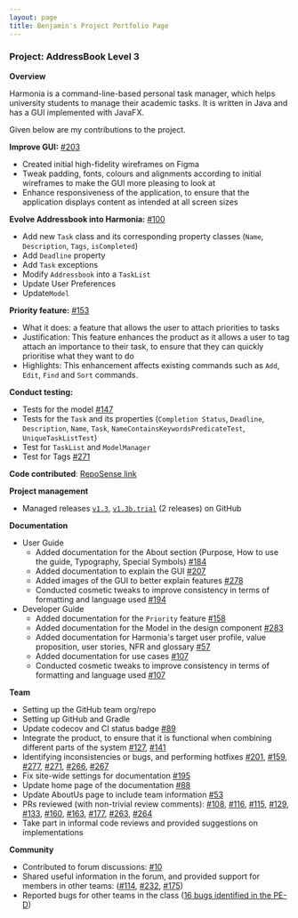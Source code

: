 ```yaml
---
layout: page
title: Benjamin's Project Portfolio Page
---
```


### Project: AddressBook Level 3

**Overview**

Harmonia is a command-line-based personal task manager, which helps university students to manage their academic tasks. It is written in Java and has a GUI implemented with JavaFX.

Given below are my contributions to the project.

**Improve GUI:** [#203](https://github.com/AY2122S2-CS2103T-T09-1/tp/pull/203)
- Created initial high-fidelity wireframes on Figma
- Tweak padding, fonts, colours and alignments according to initial wireframes to make the GUI more pleasing to look at
- Enhance responsiveness of the application, to ensure that the application displays content as intended at all screen sizes

**Evolve Addressbook into Harmonia:** [#100](https://github.com/AY2122S2-CS2103T-T09-1/tp/pull/100)
- Add new `Task` class and its corresponding property classes (`Name`, `Description`, `Tags`, `isCompleted`)
- Add `Deadline` property
- Add `Task` exceptions
- Modify `Addressbook` into a `TaskList`
- Update User Preferences
- Update`Model`

**Priority feature:** [#153](https://github.com/AY2122S2-CS2103T-T09-1/tp/pull/153)
- What it does: a feature that allows the user to attach priorities to tasks
- Justification: This feature enhances the product as it allows a user to tag attach an importance to their task, to ensure that they can quickly prioritise what they want to do
- Highlights: This enhancement affects existing commands such as `Add`, `Edit`, `Find` and `Sort` commands.

**Conduct testing:**
- Tests for the model [#147](https://github.com/AY2122S2-CS2103T-T09-1/tp/pull/147)
- Tests for the `Task` and its properties (`Completion Status`, `Deadline`, `Description`, `Name`, `Task`, `NameContainsKeywordsPredicateTest`, `UniqueTaskListTest`)
- Test for `TaskList` and `ModelManager`
- Test for Tags [#271](https://github.com/AY2122S2-CS2103T-T09-1/tp/pull/271)


**Code contributed**: [RepoSense link](https://nus-cs2103-ay2122s2.github.io/tp-dashboard/?search=sbhbenjamin&breakdown=true&sort=groupTitle&sortWithin=title&since=2022-02-18&timeframe=commit&mergegroup=&groupSelect=groupByRepos&checkedFileTypes=docs~functional-code~test-code~other)

**Project management**
- Managed releases [`v1.3`](https://github.com/AY2122S2-CS2103T-T09-1/tp/releases/tag/v1.3), [`v1.3b.trial`](https://github.com/AY2122S2-CS2103T-T09-1/tp/releases/tag/v1.3b.trial) (2 releases) on GitHub


**Documentation**
- User Guide
    - Added documentation for the About section (Purpose, How to use the guide, Typography, Special Symbols) [#184](https://github.com/AY2122S2-CS2103T-T09-1/tp/pull/184)
    - Added documentation to explain the GUI [#207](https://github.com/AY2122S2-CS2103T-T09-1/tp/pull/207)
    - Added images of the GUI to better explain features [#278](https://github.com/AY2122S2-CS2103T-T09-1/tp/pull/278)
    - Conducted cosmetic tweaks to improve consistency in terms of formatting and language used [#194](https://github.com/AY2122S2-CS2103T-T09-1/tp/pull/194)
- Developer Guide
    - Added documentation for the `Priority` feature [#158](https://github.com/AY2122S2-CS2103T-T09-1/tp/pull/158)
    - Added documentation for the Model in the design component [#283](https://github.com/AY2122S2-CS2103T-T09-1/tp/pull/283)
    - Added documentation for Harmonia's target user profile, value proposition, user stories, NFR and glossary [#57](https://github.com/AY2122S2-CS2103T-T09-1/tp/pull/57)
    - Added documentation for use cases [#107](https://github.com/AY2122S2-CS2103T-T09-1/tp/pull/107)
    - Conducted cosmetic tweaks to improve consistency in terms of formatting and language used [#107](https://github.com/AY2122S2-CS2103T-T09-1/tp/pull/107)


**Team**
- Setting up the GitHub team org/repo
- Setting up GitHub and Gradle
- Update codecov and CI status badge [#89](https://github.com/AY2122S2-CS2103T-T09-1/tp/pull/89)
- Integrate the product, to ensure that it is functional when combining different parts of the system [#127](https://github.com/AY2122S2-CS2103T-T09-1/tp/pull/127), [#141](https://github.com/AY2122S2-CS2103T-T09-1/tp/pull/141)
- Identifying inconsistencies or bugs, and performing hotfixes [#201](https://github.com/AY2122S2-CS2103T-T09-1/tp/pull/201), [#159](https://github.com/AY2122S2-CS2103T-T09-1/tp/pull/159), [#277](https://github.com/AY2122S2-CS2103T-T09-1/tp/pull/277), [#271](https://github.com/AY2122S2-CS2103T-T09-1/tp/pull/271), [#266](https://github.com/AY2122S2-CS2103T-T09-1/tp/pull/266), [#267](https://github.com/AY2122S2-CS2103T-T09-1/tp/pull/267)
- Fix site-wide settings for documentation [#195](https://github.com/AY2122S2-CS2103T-T09-1/tp/pull/195)
- Update home page of the documentation [#88](https://github.com/AY2122S2-CS2103T-T09-1/tp/pull/88)
- Update AboutUs page to include team information [#53](https://github.com/AY2122S2-CS2103T-T09-1/tp/pull/53)
- PRs reviewed (with non-trivial review comments): [#108](https://github.com/AY2122S2-CS2103T-T09-1/tp/pull/108), [#116](https://github.com/AY2122S2-CS2103T-T09-1/tp/pull/116), [#115](https://github.com/AY2122S2-CS2103T-T09-1/tp/pull/115), [#129](https://github.com/AY2122S2-CS2103T-T09-1/tp/pull/129), [#133](https://github.com/AY2122S2-CS2103T-T09-1/tp/pull/133), [#160](https://github.com/AY2122S2-CS2103T-T09-1/tp/pull/160), [#163](https://github.com/AY2122S2-CS2103T-T09-1/tp/pull/163), [#177](https://github.com/AY2122S2-CS2103T-T09-1/tp/pull/177), [#263](https://github.com/AY2122S2-CS2103T-T09-1/tp/pull/263), [#264](https://github.com/AY2122S2-CS2103T-T09-1/tp/pull/264)
- Take part in informal code reviews and provided suggestions on implementations


**Community**
- Contributed to forum discussions: [#10](https://github.com/nus-cs2103-AY2122S2/forum/issues/10#issuecomment-1017075628)
- Shared useful information in the forum, and provided support for members in other teams: ([#114](https://github.com/nus-cs2103-AY2122S2/forum/issues/114), [#232](https://github.com/nus-cs2103-AY2122S2/forum/issues/232), [#175](https://github.com/nus-cs2103-AY2122S2/forum/issues/175#issuecomment-1046781542))
- Reported bugs for other teams in the class ([16 bugs identified in the PE-D](https://github.com/sbhbenjamin/ped/issues))
